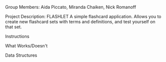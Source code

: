 Group Members:
Aida Piccato, Miranda Chaiken, Nick Romanoff

Project Description:
FLASHLET
A simple flashcard application. Allows you to create new flashcard sets with terms and definitions, and test yourself on that set. 

Instructions

What Works/Doesn't

Data Structures

